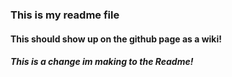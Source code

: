 ### This is my readme file

#### This should show up on the github page as a wiki! 

##### This is a change im making to the Readme! 